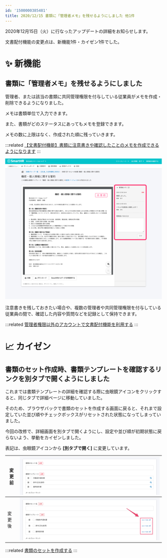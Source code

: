```yaml
---
id: '1500000385481'
title: 2020/12/15 書類に「管理者メモ」を残せるようにしました 他1件
---
```

2020年12月15日（火）に行なったアップデートの詳細をお知らせします。

文書配付機能の変更点は、新機能1件・カイゼン1件でした。

# ✨ 新機能

## 書類に「管理者メモ」を残せるようにしました

管理者、または該当の書類に共同管理権限を付与している従業員がメモを作成・削除できるようになりました。

メモは書類単位で入力できます。

また、書類がどのステータスにあってもメモを登録できます。

メモの数に上限はなく、作成された順に残っていきます。

:::related
[【文書配付機能】書類に注意書きや確認したことのメモを作成できるようになります](https://smarthr.jp/update/22119)
:::

![01B3D28F-D6FC-4C29-A9E1-410C0AB056BB.png](./01B3D28F-D6FC-4C29-A9E1-410C0AB056BB.png)

注意書きを残しておきたい場合や、複数の管理者や共同管理権限を付与している従業員の間で、確認した内容や質問などを記録として保持できます。

:::related
[管理者権限以外のアカウントで文書配付機能を利用する](https://knowledge.smarthr.jp/hc/ja/articles/360026103954)
:::

# 📈 カイゼン

## 書類のセット作成時、書類テンプレートを確認するリンクを別タブで開くようにしました

これまでは書類テンプレートの詳細を確認する際に虫眼鏡アイコンをクリックすると、同じタブで詳細ページに移動していました。

そのため、ブラウザバックで書類のセットを作成する画面に戻ると、それまで設定していた並び順やチェックボックスがリセットされた状態になってしまっていました。

今回の改修で、詳細画面を別タブで開くようにし、設定や並び順が初期状態に戻らないよう、挙動をカイゼンしました。

表記は、虫眼鏡アイコンから **\[別タブで開く\]** に変更しています。

| 変更前 | ![upload_3eb71b849dd79f37d5b3fcd43c77f202.png](./upload_3eb71b849dd79f37d5b3fcd43c77f202.png) |
| --- | --- |
| 変更後 | ![upload_a78edc70b140d8613c2c71fbb4c380c3.png](./upload_a78edc70b140d8613c2c71fbb4c380c3.png) |

:::related
[書類のセットを作成する](https://knowledge.smarthr.jp/hc/ja/articles/360026263933)
:::
